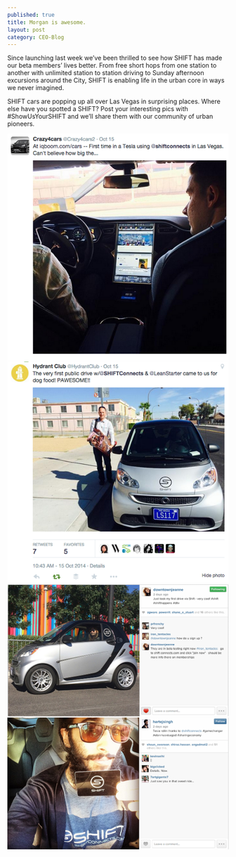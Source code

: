 ```yaml
---
published: true
title: Morgan is awesome.
layout: post
category: CEO-Blog
---
```


Since launching last week we’ve been thrilled to see how SHIFT has made our beta members’ lives better. From free short hops from one station to another with unlimited station to station driving to Sunday afternoon excursions around the City, SHIFT is enabling life in the urban core in ways we never imagined.

SHIFT cars are popping up all over Las Vegas in surprising places. Where else have you spotted a SHIFT? Post your interesting pics with #ShowUsYourSHIFT and we’ll share them with our community of urban pioneers.

<img src="/public/images/show-1.png" width="600" />
<img src="/public/images/show-2.png" width="600" />
<img src="/public/images/show-3.png" width="600" />
<img src="/public/images/show-4.png" width="600" />